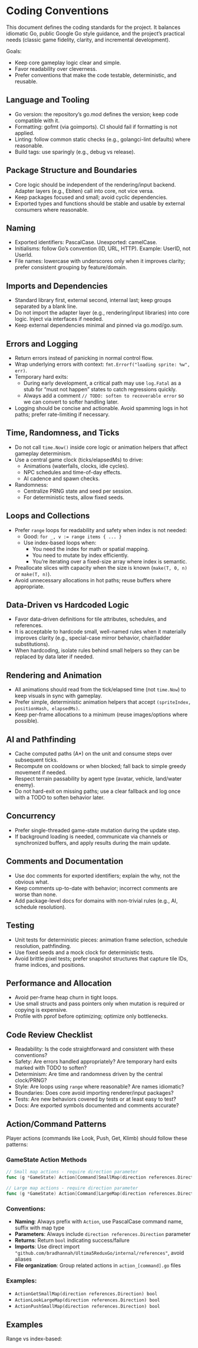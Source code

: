 # Coding Conventions

This document defines the coding standards for the project. It balances idiomatic Go, public Google Go style guidance, and the project’s practical needs (classic game fidelity, clarity, and incremental development).

Goals:
- Keep core gameplay logic clear and simple.
- Favor readability over cleverness.
- Prefer conventions that make the code testable, deterministic, and reusable.

## Language and Tooling

- Go version: the repository’s go.mod defines the version; keep code compatible with it.
- Formatting: gofmt (via goimports). CI should fail if formatting is not applied.
- Linting: follow common static checks (e.g., golangci-lint defaults) where reasonable.
- Build tags: use sparingly (e.g., debug vs release).

## Package Structure and Boundaries

- Core logic should be independent of the rendering/input backend. Adapter layers (e.g., Ebiten) call into core, not vice versa.
- Keep packages focused and small; avoid cyclic dependencies.
- Exported types and functions should be stable and usable by external consumers where reasonable.

## Naming

- Exported identifiers: PascalCase. Unexported: camelCase.
- Initialisms: follow Go’s convention (ID, URL, HTTP). Example: UserID, not UserId.
- File names: lowercase with underscores only when it improves clarity; prefer consistent grouping by feature/domain.

## Imports and Dependencies

- Standard library first, external second, internal last; keep groups separated by a blank line.
- Do not import the adapter layer (e.g., rendering/input libraries) into core logic. Inject via interfaces if needed.
- Keep external dependencies minimal and pinned via go.mod/go.sum.

## Errors and Logging

- Return errors instead of panicking in normal control flow.
- Wrap underlying errors with context: `fmt.Errorf("loading sprite: %w", err)`.
- Temporary hard exits:
  - During early development, a critical path may use `log.Fatal` as a stub for “must not happen” states to catch regressions quickly.
  - Always add a comment `// TODO: soften to recoverable error` so we can convert to softer handling later.
- Logging should be concise and actionable. Avoid spamming logs in hot paths; prefer rate-limiting if necessary.

## Time, Randomness, and Ticks

- Do not call `time.Now()` inside core logic or animation helpers that affect gameplay determinism.
- Use a central game clock (ticks/elapsedMs) to drive:
  - Animations (waterfalls, clocks, idle cycles).
  - NPC schedules and time-of-day effects.
  - AI cadence and spawn checks.
- Randomness:
  - Centralize PRNG state and seed per session.
  - For deterministic tests, allow fixed seeds.

## Loops and Collections

- Prefer `range` loops for readability and safety when index is not needed:
  - Good: `for _, v := range items { ... }`
  - Use index-based loops when:
    - You need the index for math or spatial mapping.
    - You need to mutate by index efficiently.
    - You’re iterating over a fixed-size array where index is semantic.
- Preallocate slices with capacity when the size is known (`make(T, 0, n)` or `make(T, n)`).
- Avoid unnecessary allocations in hot paths; reuse buffers where appropriate.

## Data-Driven vs Hardcoded Logic

- Favor data-driven definitions for tile attributes, schedules, and references.
- It is acceptable to hardcode small, well-named rules when it materially improves clarity (e.g., special-case mirror behavior, chair/ladder substitutions).
- When hardcoding, isolate rules behind small helpers so they can be replaced by data later if needed.

## Rendering and Animation

- All animations should read from the tick/elapsed time (not `time.Now`) to keep visuals in sync with gameplay.
- Prefer simple, deterministic animation helpers that accept `(spriteIndex, positionHash, elapsedMs)`.
- Keep per-frame allocations to a minimum (reuse images/options where possible).

## AI and Pathfinding

- Cache computed paths (A*) on the unit and consume steps over subsequent ticks.
- Recompute on cooldowns or when blocked; fall back to simple greedy movement if needed.
- Respect terrain passability by agent type (avatar, vehicle, land/water enemy).
- Do not hard-exit on missing paths; use a clear fallback and log once with a TODO to soften behavior later.

## Concurrency

- Prefer single-threaded game-state mutation during the update step.
- If background loading is needed, communicate via channels or synchronized buffers, and apply results during the main update.

## Comments and Documentation

- Use doc comments for exported identifiers; explain the why, not the obvious what.
- Keep comments up-to-date with behavior; incorrect comments are worse than none.
- Add package-level docs for domains with non-trivial rules (e.g., AI, schedule resolution).

## Testing

- Unit tests for deterministic pieces: animation frame selection, schedule resolution, pathfinding.
- Use fixed seeds and a mock clock for deterministic tests.
- Avoid brittle pixel tests; prefer snapshot structures that capture tile IDs, frame indices, and positions.

## Performance and Allocation

- Avoid per-frame heap churn in tight loops.
- Use small structs and pass pointers only when mutation is required or copying is expensive.
- Profile with pprof before optimizing; optimize only bottlenecks.

## Code Review Checklist

- Readability: Is the code straightforward and consistent with these conventions?
- Safety: Are errors handled appropriately? Are temporary hard exits marked with TODO to soften?
- Determinism: Are time and randomness driven by the central clock/PRNG?
- Style: Are loops using `range` where reasonable? Are names idiomatic?
- Boundaries: Does core avoid importing renderer/input packages?
- Tests: Are new behaviors covered by tests or at least easy to test?
- Docs: Are exported symbols documented and comments accurate?

## Action/Command Patterns

Player actions (commands like Look, Push, Get, Klimb) should follow these patterns:

### GameState Action Methods
```go
// Small map actions - require direction parameter
func (g *GameState) Action[Command]SmallMap(direction references.Direction) bool

// Large map actions - require direction parameter  
func (g *GameState) Action[Command]LargeMap(direction references.Direction) bool
```

### Conventions:
- **Naming**: Always prefix with `Action`, use PascalCase command name, suffix with map type
- **Parameters**: Always include `direction references.Direction` parameter
- **Returns**: Return `bool` indicating success/failure
- **Imports**: Use direct import `"github.com/bradhannah/Ultima5ReduxGo/internal/references"`, avoid aliases
- **File organization**: Group related actions in `action_[command].go` files

### Examples:
- `ActionGetSmallMap(direction references.Direction) bool`
- `ActionLookLargeMap(direction references.Direction) bool`
- `ActionPushSmallMap(direction references.Direction) bool`

## Examples

Range vs index-based:
